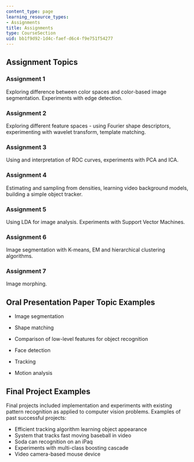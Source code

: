 ```yaml
---
content_type: page
learning_resource_types:
- Assignments
title: Assignments
type: CourseSection
uid: bb1f9d92-1d4c-faef-d6c4-f9e751f54277
---
```


Assignment Topics
-----------------

### Assignment 1

Exploring difference between color spaces and color-based image segmentation. Experiments with edge detection.

### Assignment 2

Exploring different feature spaces - using Fourier shape descriptors, experimenting with wavelet transform, template matching.

### Assignment 3

Using and interpretation of ROC curves, experiments with PCA and ICA.

### Assignment 4

Estimating and sampling from densities, learning video background models, building a simple object tracker.

### Assignment 5

Using LDA for image analysis. Experiments with Support Vector Machines.

### Assignment 6

Image segmentation with K-means, EM and hierarchical clustering algorithms.

### Assignment 7

Image morphing.

Oral Presentation Paper Topic Examples
--------------------------------------

*   Image segmentation
    
*   Shape matching
    
*   Comparison of low-level features for object recognition
    
*   Face detection
    
*   Tracking
    
*   Motion analysis
    

Final Project Examples
----------------------

Final projects included implementation and experiments with existing pattern recognition as applied to computer vision problems. Examples of past successful projects:

*   Efficient tracking algorithm learning object appearance
*   System that tracks fast moving baseball in video
*   Soda can recognition on an iPaq
*   Experiments with multi-class boosting cascade
*   Video camera-based mouse device